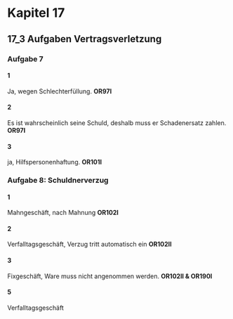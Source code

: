 # Kapitel 17

## 17_3 Aufgaben Vertragsverletzung

### Aufgabe 7

#### 1

Ja, wegen Schlechterfüllung. **OR97I**

#### 2

Es ist wahrscheinlich seine Schuld, deshalb muss er Schadenersatz zahlen. **OR97I**

#### 3

ja, Hilfspersonenhaftung. **OR101I**

### Aufgabe 8: Schuldnerverzug

#### 1

Mahngeschäft, nach Mahnung **OR102I**

#### 2

Verfalltagsgeschäft, Verzug tritt automatisch ein **OR102II**

#### 3
Fixgeschäft, Ware muss nicht angenommen werden. **OR102II & OR190I**

#### 5
Verfalltagsgeschäft


